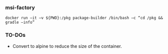### msi-factory

```docker run –it –v ${PWD}:/pkg package-builder /bin/bash –c “cd /pkg && gradle –info”```

### TO-DOs

- Convert to alpine to reduce the size of the container.
